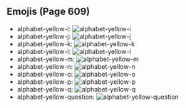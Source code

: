 
## Emojis (Page 609)

* alphabet-yellow-i: ![alphabet-yellow-i](output/alphabet-yellow-i.png)
* alphabet-yellow-j: ![alphabet-yellow-j](output/alphabet-yellow-j.png)
* alphabet-yellow-k: ![alphabet-yellow-k](output/alphabet-yellow-k.png)
* alphabet-yellow-l: ![alphabet-yellow-l](output/alphabet-yellow-l.png)
* alphabet-yellow-m: ![alphabet-yellow-m](output/alphabet-yellow-m.png)
* alphabet-yellow-n: ![alphabet-yellow-n](output/alphabet-yellow-n.png)
* alphabet-yellow-o: ![alphabet-yellow-o](output/alphabet-yellow-o.png)
* alphabet-yellow-p: ![alphabet-yellow-p](output/alphabet-yellow-p.png)
* alphabet-yellow-q: ![alphabet-yellow-q](output/alphabet-yellow-q.png)
* alphabet-yellow-question: ![alphabet-yellow-question](output/alphabet-yellow-question.png)
